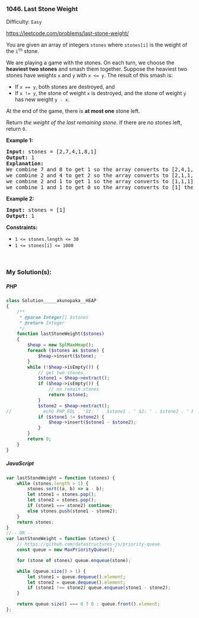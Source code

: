 ### 1046. Last Stone Weight

Difficulty: `Easy`

https://leetcode.com/problems/last-stone-weight/

<p>You are given an array of integers <code>stones</code> where <code>stones[i]</code> is the weight of the <code>i<sup>th</sup></code> stone.</p>

<p>We are playing a game with the stones. On each turn, we choose the <strong>heaviest two stones</strong> and smash them together. Suppose the heaviest two stones have weights <code>x</code> and <code>y</code> with <code>x &lt;= y</code>. The result of this smash is:</p>

<ul>
	<li>If <code>x == y</code>, both stones are destroyed, and</li>
	<li>If <code>x != y</code>, the stone of weight <code>x</code> is destroyed, and the stone of weight <code>y</code> has new weight <code>y - x</code>.</li>
</ul>

<p>At the end of the game, there is <strong>at most one</strong> stone left.</p>

<p>Return <em>the weight of the last remaining stone</em>. If there are no stones left, return <code>0</code>.</p>

<p><strong class="example">Example 1:</strong></p>

<pre><strong>Input:</strong> stones = [2,7,4,1,8,1]
<strong>Output:</strong> 1
<strong>Explanation:</strong> 
We combine 7 and 8 to get 1 so the array converts to [2,4,1,1,1] then,
we combine 2 and 4 to get 2 so the array converts to [2,1,1,1] then,
we combine 2 and 1 to get 1 so the array converts to [1,1,1] then,
we combine 1 and 1 to get 0 so the array converts to [1] then that's the value of the last stone.
</pre>

<p><strong class="example">Example 2:</strong></p>

<pre><strong>Input:</strong> stones = [1]
<strong>Output:</strong> 1
</pre>

<p><strong>Constraints:</strong></p>

<ul>
	<li><code>1 &lt;= stones.length &lt;= 30</code></li>
	<li><code>1 &lt;= stones[i] &lt;= 1000</code></li>
</ul>
<p>&nbsp;</p>

### My Solution(s):

##### PHP

```php
class Solution_____akunopaka__HEAP
{
    /**
     * @param Integer[] $stones
     * @return Integer
     */
    function lastStoneWeight($stones)
    {
        $heap = new SplMaxHeap();
        foreach ($stones as $stone) {
            $heap->insert($stone);
        }
        while (!$heap->isEmpty()) {
            // get two stones
            $stone1 = $heap->extract();
            if ($heap->isEmpty()) {
                // no remain stones
                return $stone1;
            }
            $stone2 = $heap->extract();
//            echo PHP_EOL . 'S1: ' . $stone1 . ' S2: ' . $stone2 . ' Remain: ' . ($stone1 - $stone2);
            if ($stone1 != $stone2) {
                $heap->insert($stone1 - $stone2);
            }
        }
        return 0;
    }
}
```

##### JavaScript

```js
var lastStoneWeight = function (stones) {
    while (stones.length > 1) {
        stones.sort((a, b) => a - b);
        let stone1 = stones.pop();
        let stone2 = stones.pop();
        if (stone1 === stone2) continue;
        else stones.push(stone1 - stone2);
    }
    return stones;
}
//-- OR --
var lastStoneWeight = function (stones) {
    // https://github.com/datastructures-js/priority-queue
    const queue = new MaxPriorityQueue();

    for (stone of stones) queue.enqueue(stone);

    while (queue.size() > 1) {
        let stone1 = queue.dequeue().element;
        let stone2 = queue.dequeue().element;
        if (stone1 !== stone2) queue.enqueue(stone1 - stone2);
    }

    return queue.size() === 0 ? 0 : queue.front().element;
};
```

